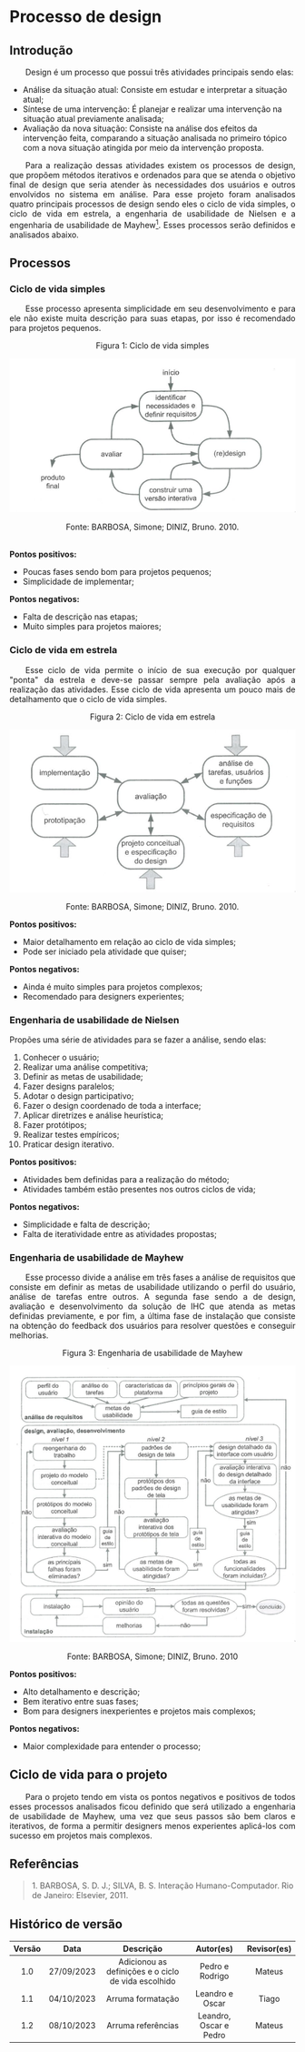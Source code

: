 # Processo de design

## Introdução

<p align="justify">&emsp;&emsp;Design é um processo que possui três atividades principais sendo elas:</p>


* Análise da situação atual: Consiste em estudar e interpretar a situação atual;
* Síntese de uma intervenção: É planejar e realizar uma intervenção na situação atual previamente analisada;
* Avaliação da nova situação: Consiste na análise dos efeitos da intervenção feita, comparando a situação analisada no primeiro tópico com a nova situação atingida por meio da intervenção proposta.


<p align="justify">&emsp;&emsp;Para a realização dessas atividades existem os processos de design, que propõem métodos iterativos e ordenados para que se atenda o objetivo final de design que seria atender às necessidades dos usuários e outros envolvidos no sistema em análise. Para esse projeto foram analisados quatro principais processos de design sendo eles o ciclo de vida simples, o ciclo de vida em estrela, a engenharia de usabilidade de Nielsen e a engenharia de usabilidade de Mayhew<a href="#1"><sup>1</sup></a>. Esses processos serão definidos e analisados abaixo.</p>


## Processos

### Ciclo de vida simples
<p align="justify">&emsp;&emsp;Esse processo apresenta simplicidade em seu desenvolvimento e para ele não existe muita descrição para suas etapas, por isso é recomendado para projetos pequenos.</p>

<center> <figcaption>Figura 1: Ciclo de vida simples  </figcaption> </center>

![](../assets/ciclosimples.png)

<center> <figcaption>Fonte: BARBOSA, Simone; DINIZ, Bruno. 2010.</figcaption> </center>
<br>

**Pontos positivos:**

- Poucas fases sendo bom para projetos pequenos;
- Simplicidade de implementar;

**Pontos negativos:**

- Falta de descrição nas etapas;
- Muito simples para projetos maiores;

### Ciclo de vida em estrela
<p align="justify">&emsp;&emsp;Esse ciclo de vida permite o início de sua execução por qualquer "ponta" da estrela e deve-se passar sempre pela avaliação após a realização das atividades. Esse ciclo de vida apresenta um pouco mais de detalhamento que o ciclo de vida simples.</p>

<center> <figcaption>Figura 2: Ciclo de vida em estrela </figcaption> </center>

![](../assets/cicloestrela.png)

<center> <figcaption> Fonte: BARBOSA, Simone; DINIZ, Bruno. 2010.</figcaption> </center>

**Pontos positivos:**

- Maior detalhamento em relação ao ciclo de vida simples;
- Pode ser iniciado pela atividade que quiser;

**Pontos negativos:**

- Ainda é muito simples para projetos complexos;
- Recomendado para designers experientes;

### Engenharia de usabilidade de Nielsen

Propões uma série de atividades para se fazer a análise, sendo elas:

1. Conhecer o usuário;
2. Realizar uma análise competitiva;
3. Definir as metas de usabilidade;
4. Fazer designs paralelos;
5. Adotar o design participativo;
6. Fazer o design coordenado de toda a interface;
7. Aplicar diretrizes e análise heurística;
8. Fazer protótipos;
9. Realizar testes empíricos;
10. Praticar design iterativo.

**Pontos positivos:**

- Atividades bem definidas para a realização do método;
- Atividades também estão presentes nos outros ciclos de vida;

**Pontos negativos:**

- Simplicidade e falta de descrição;
- Falta de iteratividade entre as atividades propostas;

### Engenharia de usabilidade de Mayhew
<p align="justify">&emsp;&emsp;Esse processo divide a análise em três fases a análise de requisitos que consiste em definir as metas de usabilidade utilizando o perfil do usuário, análise de tarefas entre outros. A segunda fase sendo a de design, avaliação e desenvolvimento da solução de IHC que atenda as metas definidas previamente, e por fim, a última fase de instalação que consiste na obtenção do feedback dos usuários para resolver questões e conseguir melhorias.</p>

<center> <figcaption>Figura 3: Engenharia de usabilidade de Mayhew </figcaption> </center>

![](../assets/ciclodemayhew.png)

<center> <figcaption>Fonte: BARBOSA, Simone; DINIZ, Bruno. 2010 </figcaption> </center>

**Pontos positivos:**

- Alto detalhamento e descrição;
- Bem iterativo entre suas fases;
- Bom para designers inexperientes e projetos mais complexos;

**Pontos negativos:**

- Maior complexidade para entender o processo;

## Ciclo de vida para o projeto
<p align="justify">&emsp;&emsp;Para o projeto tendo em vista os pontos negativos e positivos de todos esses processos analisados ficou definido que será utilizado a engenharia de usabilidade de Mayhew, uma vez que seus passos são bem claros e iterativos, de forma a permitir designers menos experientes aplicá-los com sucesso em projetos mais complexos. </p>


## Referências

> <p id="1"> 1. BARBOSA, S. D. J.; SILVA, B. S. Interação Humano-Computador. Rio de Janeiro: Elsevier, 2011.</p>

## Histórico de versão
<center>

| Versão |    Data    |      Descrição       |  Autor(es) | Revisor(es) |
| :----: | :--------: | :------------------: | :-----: | :-----: |
|  1.0   | 27/09/2023 | Adicionou as definições e o ciclo de vida escolhido| Pedro e Rodrigo | Mateus |
| 1.1 | 04/10/2023 | Arruma formatação | Leandro e Oscar | Tiago |
| 1.2 | 08/10/2023 | Arruma referências | Leandro, Oscar e Pedro | Mateus |

</center>

